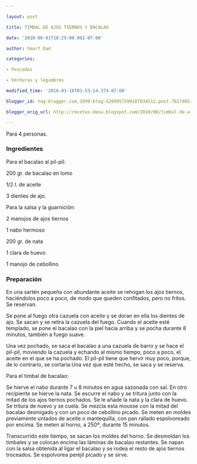 ```yaml
---

layout: post

title: TIMBAL DE AJOS TIERNOS Y BACALAO

date: '2010-06-01T10:29:00.002-07:00'

author: Smurf Dad

categories:

- Pescados

- Verduras y legumbres

modified_time: '2016-03-16T01:53:14.374-07:00'

blogger_id: tag:blogger.com,1999:blog-5299957599287034512.post-7817405396515881896

blogger_orig_url: http://recetas-desa.blogspot.com/2010/06/timbal-de-ajos-tiernos-y-bacalao.html

---
```


Para 4 personas.

<h3>Ingredientes</h3>

Para el bacalao al pil-pil:

200 gr. de bacalao en lomo

1/2 l. de aceite

3 dientes de ajo.

Para la salsa y la guarnición:

2 manojos de ajos tiernos

1 nabo hermoso

200 gr. de nata

1 clara de huevo

1 manojo de cebollino

<h3>Preparación</h3>

En una sartén pequeña con abundante aceite se rehogan los ajos tiernos, haciéndolos poco a poco, de modo que queden confitados, pero no fritos. Se reservan.

Se pone al fuego otra cazuela con aceite y se doran en ella los dientes de ajo. Se sacan y se retira la cazuela del fuego. Cuando el aceite esté templado, se pone el bacalao con la piel hacia arriba y se pocha durante 8 minutos, también a fuego suave.

Una vez pochado, se saca el bacalao a una cazuela de barro y se hace el pil-pil, moviendo la cazuela y echando al mismo tiempo, poco a poco, el aceite en el que se ha pochado. El pil-pil tiene que hervir muy poco, porque, de lo contrario, se cortaría.Una vez que esté hecho, se saca y se reserva.

Para el timbal de bacalao:

Se hierve el nabo durante 7 u 8 minutos en agua sazonada con sal. En otro recipiente se hierve la nata. Se escurre el nabo y se tritura junto con la mitad de los ajos tiernos pochados. Se le añade la nata y la clara de huevo. Se tritura de nuevo y se cuela. Se mezcla esta mousse con la mitad del bacalao desmigado y con un poco de cebollino picado. Se meten en moldes previamente untados de aceite o mantequilla, con pan rallado espolvoreado por encima. Se meten al horno, a 250º, durante 15 minutos.

Transcurrido este tiempo, se sacan los moldes del horno. Se desmoldan los timbales y se colocan encima las láminas de bacalao restantes. Se napan con la salsa obtenida al ligar el bacalao y se rodea el resto de ajos tiernos troceados. Se espolvorea perejil picado y se sirve.